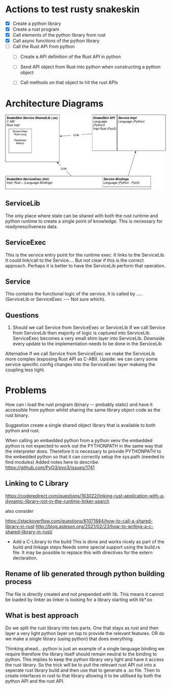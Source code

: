 # Actions to test rusty snakeskin

* [x] Create a python library
* [x] Create a rust program
* [x] Call elements of the python library from rust
* [x] Call async functions of the python library
* [ ] Call the Rust API from python
    * [ ] Create a API definition of the Rust API in python
    * [ ] Send API object from Rust into python when constructing a python object
    * [ ] Call methods on that object to hit the rust APIs


# Architecture Diagrams

![Architecture](docs/Architecture.svg)

## ServiceLib

The only place where state can be shared with both the rust runtime and python runtime to create a single point of knowledge. This is necessary for readyness/liveness data.

## ServiceExec
This is the service entry point for the runtime exec. It links to the ServiceLib.
It could link/call to the Service.... But not clear if this is the correct approach. Perhaps it is better to have the ServiceLib perform that operation.

## Service
This contains the functional logic of the service. It is called by ..... (ServiceLib or ServiceExec  --- Not sure which).


## Questions
1. Should we call Service from ServiceExec or ServiceLib
If we call Service from ServiceLib then majority of logic is captured into ServiceLib. ServiceExec becomes a very small shim layer into ServiceLib.
Downside every update to the implementation needs to be done in the ServiceLib

Alternative If we call Service from ServiceExec we make the ServiceLib more complex (exposing Rust API as C-ABI).
Upside: we can carry some service specific config changes into the ServiceExec layer makeing the coupling less tight.

# Problems

How can i load the rust program (binary -- probably static) and have it accessible from python whilst sharing the same library object code as the rust binary.

Suggestion create a single shared object library that is available to both python and rust.


When calling an embedded python from a python venv the embedded python is not expected to work out the PYTHONPATH in the same way that the interpreter does. Therefore it is necessary to provide PYTHONPATH to the embedded python so that it can correctly setup the sys.path (needed to find modules)
Added notes here to describe: https://github.com/PyO3/pyo3/issues/1741

## Linking to C Library
https://coderedirect.com/questions/163022/linking-rust-application-with-a-dynamic-library-not-in-the-runtime-linker-search

also consider

https://stackoverflow.com/questions/61071884/how-to-call-a-shared-library-in-rust
http://blog.asleson.org/2021/02/23/how-to-writing-a-c-shared-library-in-rust/

* Add a C-Library to the build
This is done and works nicely as part of the build and linkage steps
Needs some special support using the build.rs file. It may be possible to replace this with directives for the extern declaration.

## Rename of lib generated through python building process
The file is directly created and not prepended with lib. This means it cannot be loaded by linker as linker is looking for a library starting wtih lib*.so

## What is best approach

Do we split the rust library into two parts. One that stays as rust and then layer a very light python layer on top to provide the relevant features.
OR do we make a single library (using python) that does everything.

Thinking ahead... python is just an example of a single language binding we require therefore the library itself should remain neutral to the binding to python.
This implies to keep the python library very light and have it access the rust library.
So the trick will be to pull the relevant rust API out into a seperate rust library build and then use that to generate a .so file. Then to create interfaces in rust to that library allowing it to be utillised by both the python API and the rust API.
